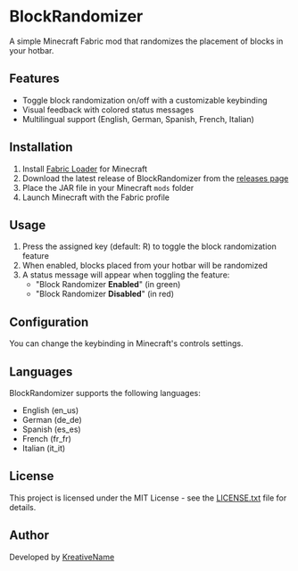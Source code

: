 
# BlockRandomizer

A simple Minecraft Fabric mod that randomizes the placement of blocks in your hotbar.

## Features

- Toggle block randomization on/off with a customizable keybinding
- Visual feedback with colored status messages
- Multilingual support (English, German, Spanish, French, Italian)

## Installation

1. Install [Fabric Loader](https://fabricmc.mc.net/use/) for Minecraft
2. Download the latest release of BlockRandomizer from the [releases page](https://github.com/KreativeName1/BlockRandomizer/releases)
3. Place the JAR file in your Minecraft `mods` folder
4. Launch Minecraft with the Fabric profile

## Usage

1. Press the assigned key (default: R) to toggle the block randomization feature
2. When enabled, blocks placed from your hotbar will be randomized
3. A status message will appear when toggling the feature:
    - "Block Randomizer **Enabled**" (in green)
    - "Block Randomizer **Disabled**" (in red)

## Configuration

You can change the keybinding in Minecraft's controls settings.

## Languages

BlockRandomizer supports the following languages:
- English (en_us)
- German (de_de)
- Spanish (es_es)
- French (fr_fr)
- Italian (it_it)

## License

This project is licensed under the MIT License - see the [LICENSE.txt](LICENSE.txt) file for details.

## Author

Developed by [KreativeName](https://github.com/KreativeName1)